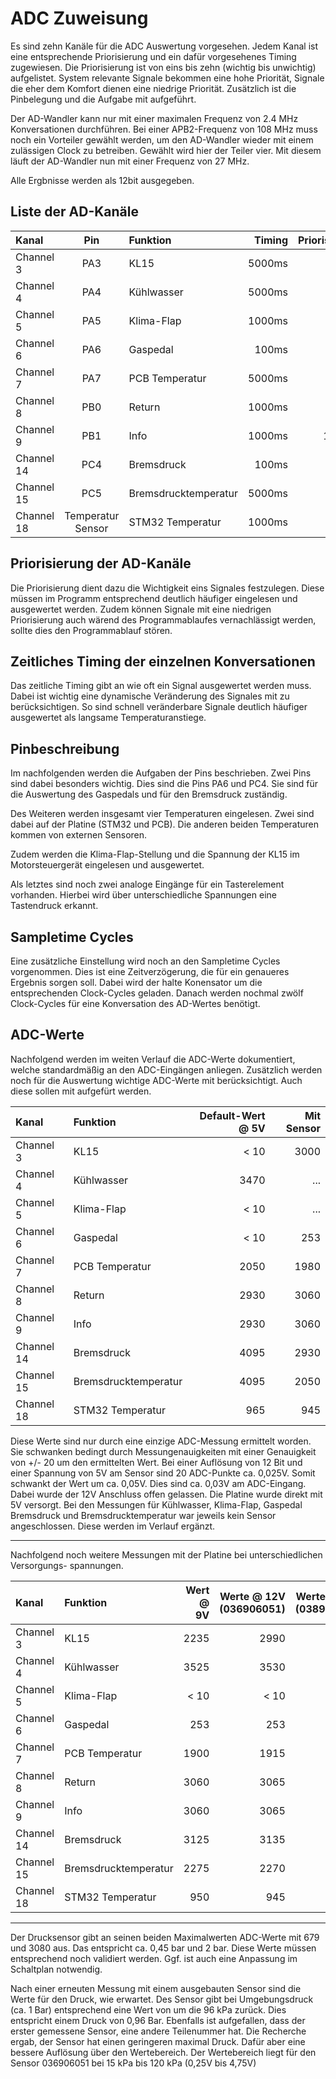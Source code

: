 # **ADC Zuweisung**

Es sind zehn Kanäle für die ADC Auswertung vorgesehen. Jedem Kanal ist eine entsprechende
Priorisierung und ein dafür vorgesehenes Timing zugewiesen. Die Priorisierung ist von eins
bis zehn (wichtig bis unwichtig) aufgelistet. System relevante Signale bekommen eine hohe
Priorität, Signale die eher dem Komfort dienen eine niedrige Priorität. Zusätzlich ist
die Pinbelegung und die Aufgabe mit aufgeführt.

Der AD-Wandler kann nur mit einer maximalen Frequenz von 2.4 MHz Konversationen durchführen.
Bei einer APB2-Frequenz von 108 MHz muss noch ein Vorteiler gewählt werden, um den
AD-Wandler wieder mit einem zulässigen Clock zu betreiben. Gewählt wird hier der Teiler
vier. Mit diesem läuft der AD-Wandler nun mit einer Frequenz von 27 MHz.

Alle Ergbnisse werden als 12bit ausgegeben.

## Liste der AD-Kanäle

| Kanal | Pin | Funktion | Timing | Priorisierung |
|:----- |:---:|:-------- | ------:|:-------------:|
| Channel 3 | PA3 | KL15 | 5000ms | 6 |
| Channel 4 | PA4 | Kühlwasser | 5000ms | 3 |
| Channel 5 | PA5 | Klima-Flap | 1000ms | 4 |
| Channel 6 | PA6 | Gaspedal | 100ms | 2 |
| Channel 7 | PA7 | PCB Temperatur | 5000ms | 7 |
| Channel 8 | PB0 | Return | 1000ms | 9 |
| Channel 9 | PB1 | Info | 1000ms | 10 |
| Channel 14 | PC4 | Bremsdruck | 100ms | 1 |
| Channel 15 | PC5 | Bremsdrucktemperatur | 5000ms | 5 |
| Channel 18 | Temperatur Sensor | STM32 Temperatur | 1000ms | 8 |

## Priorisierung der AD-Kanäle

Die Priorisierung dient dazu die Wichtigkeit eins Signales festzulegen. Diese müssen im
Programm entsprechend deutlich häufiger eingelesen und ausgewertet werden. Zudem können
Signale mit eine niedrigen Priorisierung auch wärend des Programmablaufes vernachlässigt
werden, sollte dies den Programmablauf stören.

## Zeitliches Timing der einzelnen Konversationen

Das zeitliche Timing gibt an wie oft ein Signal ausgewertet werden muss. Dabei ist wichtig
eine dynamische Veränderung des Signales mit zu berücksichtigen. So sind schnell veränderbare
Signale deutlich häufiger ausgewertet als langsame Temperaturanstiege.

## Pinbeschreibung

Im nachfolgenden werden die Aufgaben der Pins beschrieben. Zwei Pins sind dabei besonders
wichtig. Dies sind die Pins PA6 und PC4. Sie sind für die Auswertung des Gaspedals und
für den Bremsdruck zuständig.

Des Weiteren werden insgesamt vier Temperaturen eingelesen. Zwei sind dabei auf der Platine
(STM32 und PCB). Die anderen beiden Temperaturen kommen von externen Sensoren.

Zudem werden die Klima-Flap-Stellung und die Spannung der KL15 im Motorsteuergerät
eingelesen und ausgewertet.

Als letztes sind noch zwei analoge Eingänge für ein Tasterelement vorhanden. Hierbei wird
über unterschiedliche Spannungen eine Tastendruck erkannt.

## Sampletime Cycles

Eine zusätzliche Einstellung wird noch an den Sampletime Cycles vorgenommen. Dies ist eine
Zeitverzögerung, die für ein genaueres Ergebnis sorgen soll. Dabei wird der halte Konensator
um die entsprechenden Clock-Cycles geladen. Danach werden nochmal zwölf Clock-Cycles
für eine Konversation des AD-Wertes benötigt.

## ADC-Werte

Nachfolgend werden im weiten Verlauf die ADC-Werte dokumentiert, welche standardmäßig an
den ADC-Eingängen anliegen. Zusätzlich werden noch für die Auswertung wichtige ADC-Werte
mit berücksichtigt. Auch diese sollen mit aufgefürt werden.

| Kanal | Funktion | Default-Wert @ 5V | Mit Sensor |
|:----- |:-------- | -----------------:| ----------:|
| Channel 3 | KL15 | < 10 | 3000 |
| Channel 4 | Kühlwasser | 3470 | ... |
| Channel 5 | Klima-Flap | < 10 | ... |
| Channel 6 | Gaspedal | < 10 | 253 |
| Channel 7 | PCB Temperatur | 2050 | 1980 |
| Channel 8 | Return | 2930 | 3060 |
| Channel 9 | Info | 2930 | 3060 |
| Channel 14 | Bremsdruck | 4095 | 2930 |
| Channel 15 | Bremsdrucktemperatur | 4095 | 2050 |
| Channel 18 | STM32 Temperatur | 965 | 945 |

Diese Werte sind nur durch eine einzige ADC-Messung ermittelt worden. Sie schwanken bedingt
durch Messungenauigkeiten mit einer Genauigkeit von +/- 20 um den ermittelten Wert.
Bei einer Auflösung von 12 Bit und einer Spannung von 5V am Sensor sind 20 ADC-Punkte
ca. 0,025V. Somit schwankt der Wert um ca. 0,05V. Dies sind ca. 0,03V am ADC-Eingang. Dabei
wurde der 12V Anschluss offen gelassen. Die Platine wurde direkt mit 5V versorgt.
Bei den Messungen für Kühlwasser, Klima-Flap, Gaspedal Bremsdruck und Bremsdrucktemperatur
war jeweils kein Sensor angeschlossen. Diese werden im Verlauf ergänzt.

---

Nachfolgend noch weitere Messungen mit der Platine bei unterschiedlichen Versorgungs-
spannungen.

| Kanal | Funktion | Wert @ 9V | Werte @ 12V (036906051)| Werte @ 12V (038906051) |
|:----- |:-------- | ---------:| ----------------------:| -----------------------:|
| Channel 3 | KL15 | 2235 | 2990 |3003 |
| Channel 4 | Kühlwasser | 3525 | 3530 | 3460 |
| Channel 5 | Klima-Flap | < 10 | < 10 | <10 |
| Channel 6 | Gaspedal | 253 | 253 | 253 |
| Channel 7 | PCB Temperatur | 1900 | 1915 | 1980 |
| Channel 8 | Return | 3060 | 3065 | 3060 |
| Channel 9 | Info | 3060 | 3065 | 3060 |
| Channel 14 | Bremsdruck | 3125 | 3135 | 1470 |
| Channel 15 | Bremsdrucktemperatur | 2275 | 2270 | 2280 |
| Channel 18 | STM32 Temperatur | 950 | 945 | 945 |

---

Der Drucksensor gibt an seinen beiden Maximalwerten ADC-Werte mit 679 und 3080 aus.
Das entspricht ca. 0,45 bar und 2 bar. Diese Werte müssen entsprechend noch validiert
werden. Ggf. ist auch eine Anpassung im Schaltplan notwendig.

Nach einer erneuten Messung mit einem ausgebauten Sensor sind die Werte für den Druck, wie
erwartet. Des Sensor gibt bei Umgebungsdruck (ca. 1 Bar) entsprechend eine Wert von um die
96 kPa zurück. Dies entspricht einem Druck von 0,96 Bar. Ebenfalls ist aufgefallen, dass
der erster gemessene Sensor, eine andere Teilenummer hat. Die Recherche ergab, der Sensor
hat einen geringeren maximal Druck. Dafür aber eine bessere Auflösung über den Wertebereich.
Der Wertebereich liegt für den Sensor 036906051 bei 15 kPa bis 120 kPa (0,25V bis 4,75V)